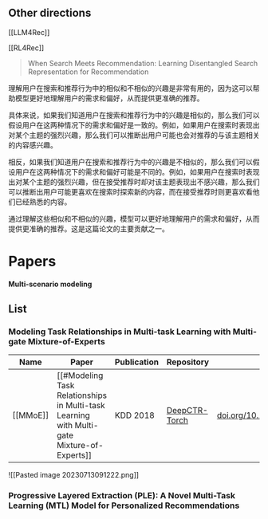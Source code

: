 
## Other directions

[[LLM4Rec]]

[[RL4Rec]]



> When Search Meets Recommendation: Learning Disentangled Search Representation for Recommendation

理解用户在搜索和推荐行为中的相似和不相似的兴趣是非常有用的，因为这可以帮助模型更好地理解用户的需求和偏好，从而提供更准确的推荐。

具体来说，如果我们知道用户在搜索和推荐行为中的兴趣是相似的，那么我们可以假设用户在这两种情况下的需求和偏好是一致的。例如，如果用户在搜索时表现出对某个主题的强烈兴趣，那么我们可以推断出用户可能也会对推荐的与该主题相关的内容感兴趣。

相反，如果我们知道用户在搜索和推荐行为中的兴趣是不相似的，那么我们可以假设用户在这两种情况下的需求和偏好可能是不同的。例如，如果用户在搜索时表现出对某个主题的强烈兴趣，但在接受推荐时却对该主题表现出不感兴趣，那么我们可以推断出用户可能更喜欢在搜索时探索新的内容，而在接受推荐时则更喜欢看他们已经熟悉的内容。

通过理解这些相似和不相似的兴趣，模型可以更好地理解用户的需求和偏好，从而提供更准确的推荐。这是这篇论文的主要贡献之一。



# Papers



#### Multi-scenario modeling


## List

### Modeling Task Relationships in Multi-task Learning with Multi-gate Mixture-of-Experts

| Name | Paper                                                                                      | Publication | Repository                                                    | Link                                                                       | Classification               |
| ---- | ------------------------------------------------------------------------------------------ | ----------- | ------------------------------------------------------------- | -------------------------------------------------------------------------- | ---------------------------- |
| [[MMoE]] | [[#Modeling Task Relationships in Multi-task Learning with Multi-gate Mixture-of-Experts]] | KDD 2018    | [DeepCTR-Torch](https://github.com/shenweichen/DeepCTR-Torch) | [doi.org/10.1145/3219819.3220007](https://doi.org/10.1145/3219819.3220007) | [[#Multi-scenario modeling]], Multi-task learning |

![[Pasted image 20230713091222.png]]


### Progressive Layered Extraction (PLE): A Novel Multi-Task Learning (MTL) Model for Personalized Recommendations


